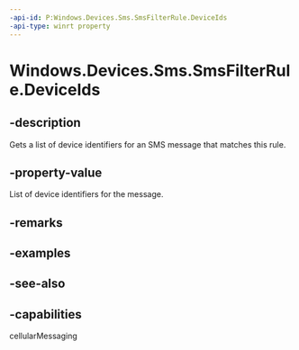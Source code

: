 ```yaml
---
-api-id: P:Windows.Devices.Sms.SmsFilterRule.DeviceIds
-api-type: winrt property
---
```


<!-- Property syntax
public Windows.Foundation.Collections.IVector<string> DeviceIds { get; }
-->

# Windows.Devices.Sms.SmsFilterRule.DeviceIds

## -description
Gets a list of device identifiers for an SMS message that matches this rule.

## -property-value
List of device identifiers for the message.

## -remarks

## -examples

## -see-also


## -capabilities
cellularMessaging